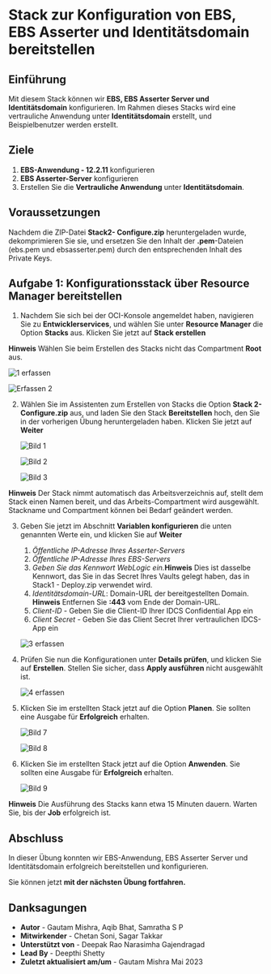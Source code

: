 # Stack zur Konfiguration von EBS, EBS Asserter und Identitätsdomain bereitstellen

## Einführung

Mit diesem Stack können wir **EBS, EBS Asserter Server und Identitätsdomain** konfigurieren. Im Rahmen dieses Stacks wird eine vertrauliche Anwendung unter **Identitätsdomain** erstellt, und Beispielbenutzer werden erstellt.

## Ziele

1.  **EBS-Anwendung - 12.2.11** konfigurieren
2.  **EBS Asserter-Server** konfigurieren
3.  Erstellen Sie die **Vertrauliche Anwendung** unter **Identitätsdomain**.

## Voraussetzungen

Nachdem die ZIP-Datei **Stack2- Configure.zip** heruntergeladen wurde, dekomprimieren Sie sie, und ersetzen Sie den Inhalt der **.pem**\-Dateien (ebs.pem und ebsasserter.pem) durch den entsprechenden Inhalt des Private Keys.

## Aufgabe 1: Konfigurationsstack über Resource Manager bereitstellen

1.  Nachdem Sie sich bei der OCI-Konsole angemeldet haben, navigieren Sie zu **Entwicklerservices**, und wählen Sie unter **Resource Manager** die Option **Stacks** aus. Klicken Sie jetzt auf **Stack erstellen**

**Hinweis** Wählen Sie beim Erstellen des Stacks nicht das Compartment **Root** aus.

![1 erfassen](./images/image10.png "1 erfassen")

![Erfassen 2](./images/image11.png "Erfassen 2")

2.  Wählen Sie im Assistenten zum Erstellen von Stacks die Option **Stack 2- Configure.zip** aus, und laden Sie den Stack **Bereitstellen** hoch, den Sie in der vorherigen Übung heruntergeladen haben. Klicken Sie jetzt auf **Weiter**
    
    ![Bild 1](./images/image1.jpg "Bild 1")
    
    ![Bild 2](./images/image2.jpg "Bild 2")
    
    ![Bild 3](./images/image3.jpg "Bild 3")
    

**Hinweis** Der Stack nimmt automatisch das Arbeitsverzeichnis auf, stellt dem Stack einen Namen bereit, und das Arbeits-Compartment wird ausgewählt. Stackname und Compartment können bei Bedarf geändert werden.

3.  Geben Sie jetzt im Abschnitt **Variablen konfigurieren** die unten genannten Werte ein, und klicken Sie auf **Weiter**
    
    1.  _Öffentliche IP-Adresse Ihres Asserter-Servers_
    2.  _Öffentliche IP-Adresse Ihres EBS-Servers_
    3.  _Geben Sie das Kennwort WebLogic ein._**Hinweis** Dies ist dasselbe Kennwort, das Sie in das Secret Ihres Vaults gelegt haben, das in Stack1 - Deploy.zip verwendet wird.
    4.  _Identitätsdomain-URL_: Domain-URL der bereitgestellten Domain. **Hinweis** Entfernen Sie **:443** vom Ende der Domain-URL.
    5.  _Client-ID_ - Geben Sie die Client-ID Ihrer IDCS Confidential App ein
    6.  _Client Secret_ - Geben Sie das Client Secret Ihrer vertraulichen IDCS-App ein
    
    ![3 erfassen](./images/image12.png "3 erfassen")
    
4.  Prüfen Sie nun die Konfigurationen unter **Details prüfen**, und klicken Sie auf **Erstellen**. Stellen Sie sicher, dass **Apply ausführen** nicht ausgewählt ist.
    
    ![4 erfassen](./images/image13.png "4 erfassen")
    
5.  Klicken Sie im erstellten Stack jetzt auf die Option **Planen**. Sie sollten eine Ausgabe für **Erfolgreich** erhalten.
    
    ![Bild 7](./images/image7.jpg "Bild 7")
    
    ![Bild 8](./images/image8.jpg "Bild 8")
    
6.  Klicken Sie im erstellten Stack jetzt auf die Option **Anwenden**. Sie sollten eine Ausgabe für **Erfolgreich** erhalten.
    
    ![Bild 9](./images/image9.jpg "Bild 9")
    

**Hinweis** Die Ausführung des Stacks kann etwa 15 Minuten dauern. Warten Sie, bis der **Job** erfolgreich ist.

## Abschluss

In dieser Übung konnten wir EBS-Anwendung, EBS Asserter Server und Identitätsdomain erfolgreich bereitstellen und konfigurieren.

Sie können jetzt **mit der nächsten Übung fortfahren.**

## Danksagungen

*   **Autor** - Gautam Mishra, Aqib Bhat, Samratha S P
*   **Mitwirkender** - Chetan Soni, Sagar Takkar
*   **Unterstützt von** - Deepak Rao Narasimha Gajendragad
*   **Lead By** - Deepthi Shetty
*   **Zuletzt aktualisiert am/um** - Gautam Mishra Mai 2023